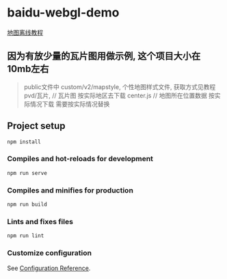 # baidu-webgl-demo
[地图离线教程](https://www.jianshu.com/p/837b86fee4de)

## 因为有放少量的瓦片图用做示例, 这个项目大小在10mb左右

> public文件中 
> custom/v2/mapstyle, 个性地图样式文件, 获取方式见教程
> pvd/瓦片, // 瓦片图 按实际地区去下载
> center.js  // 地图所在位置数据 按实际情况下载
> 需要按实际情况替换

## Project setup
```
npm install
```

### Compiles and hot-reloads for development
```
npm run serve
```

### Compiles and minifies for production
```
npm run build
```

### Lints and fixes files
```
npm run lint
```

### Customize configuration
See [Configuration Reference](https://cli.vuejs.org/config/).
